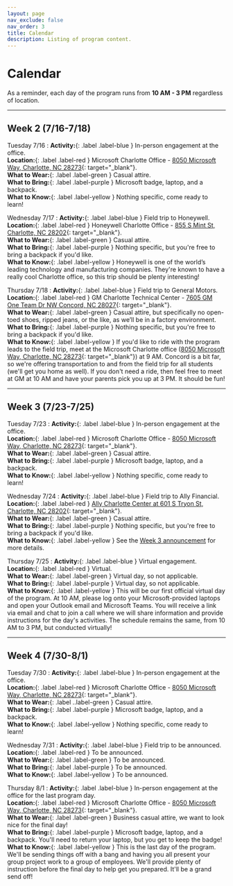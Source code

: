 ```yaml
---
layout: page
nav_exclude: false
nav_order: 3
title: Calendar
description: Listing of program content.
---
```


# Calendar

As a reminder, each day of the program runs from **10 AM - 3 PM** regardless of location.

---

## Week 2 (7/16-7/18)

Tuesday 7/16
: **Activity:**{: .label .label-blue } In-person engagement at the office.  
  **Location:**{: .label .label-red } Microsoft Charlotte Office - [8050 Microsoft Way, Charlotte, NC 28273](https://maps.app.goo.gl/pY9B8E3K2aurFx6L8){: target="_blank"}.  
  **What to Wear:**{: .label .label-green } Casual attire.  
  **What to Bring:**{: .label .label-purple } Microsoft badge, laptop, and a backpack.  
  **What to Know:**{: .label .label-yellow } Nothing specific, come ready to learn!

Wednesday 7/17
: **Activity:**{: .label .label-blue } Field trip to Honeywell.  
  **Location:**{: .label .label-red } Honeywell Charlotte Office - [855 S Mint St, Charlotte, NC 28202](https://maps.app.goo.gl/gSEvYn8Y87xvpDLk7){: target="_blank"}.  
  **What to Wear:**{: .label .label-green } Casual attire.  
  **What to Bring:**{: .label .label-purple } Nothing specific, but you're free to bring a backpack if you'd like.  
  **What to Know:**{: .label .label-yellow } Honeywell is one of the world’s leading technology and manufacturing companies. They're known to have a really cool Charlotte office, so this trip should be plenty interesting!

Thursday 7/18
: **Activity:**{: .label .label-blue } Field trip to General Motors.  
  **Location:**{: .label .label-red } GM Charlotte Technical Center - [7605 GM One Team Dr NW Concord, NC 28027](https://maps.app.goo.gl/HPhqniowKYXGWNg17){: target="_blank"}.  
  **What to Wear:**{: .label .label-green } Casual attire, but specifically no open-toed shoes, ripped jeans, or the like, as we’ll be in a factory environment.  
  **What to Bring:**{: .label .label-purple } Nothing specific, but you're free to bring a backpack if you'd like.  
  **What to Know:**{: .label .label-yellow } If you'd like to ride with the program leads to the field trip, meet at the Microsoft Charlotte office ([8050 Microsoft Way, Charlotte, NC 28273](https://maps.app.goo.gl/pY9B8E3K2aurFx6L8){: target="_blank"}) at 9 AM. Concord is a bit far, so we're offering transportation to and from the field trip for all students (we'll get you home as well). If you don't need a ride, then feel free to meet at GM at 10 AM and have your parents pick you up at 3 PM. It should be fun!

---

## Week 3 (7/23-7/25)

Tuesday 7/23
: **Activity:**{: .label .label-blue } In-person engagement at the office.  
  **Location:**{: .label .label-red } Microsoft Charlotte Office - [8050 Microsoft Way, Charlotte, NC 28273](https://maps.app.goo.gl/pY9B8E3K2aurFx6L8){: target="_blank"}.  
  **What to Wear:**{: .label .label-green } Casual attire.  
  **What to Bring:**{: .label .label-purple } Microsoft badge, laptop, and a backpack.  
  **What to Know:**{: .label .label-yellow } Nothing specific, come ready to learn!

Wednesday 7/24
: **Activity:**{: .label .label-blue } Field trip to Ally Financial.  
  **Location:**{: .label .label-red } [Ally Charlotte Center at 601 S Tryon St, Charlotte, NC 28202](https://g.co/kgs/b6Q2xSB){: target="_blank"}.  
  **What to Wear:**{: .label .label-green } Casual attire.  
  **What to Bring:**{: .label .label-purple } Nothing specific, but you're free to bring a backpack if you'd like.  
  **What to Know:**{: .label .label-yellow } See the [Week 3 announcement](announcements.md) for more details.

Thursday 7/25
: **Activity:**{: .label .label-blue } Virtual engagement.  
  **Location:**{: .label .label-red } Virtual.  
  **What to Wear:**{: .label .label-green } Virtual day, so not applicable.  
  **What to Bring:**{: .label .label-purple } Virtual day, so not applicable.  
  **What to Know:**{: .label .label-yellow } This will be our first official virtual day of the program. At 10 AM, please log onto your Microsoft-provided laptops and open your Outlook email and Microsoft Teams. You will receive a link via email and chat to join a call where we will share information and provide instructions for the day's activities. The schedule remains the same, from 10 AM to 3 PM, but conducted virtually!

---

## Week 4 (7/30-8/1)

Tuesday 7/30
: **Activity:**{: .label .label-blue } In-person engagement at the office.  
  **Location:**{: .label .label-red } Microsoft Charlotte Office - [8050 Microsoft Way, Charlotte, NC 28273](https://maps.app.goo.gl/pY9B8E3K2aurFx6L8){: target="_blank"}.  
  **What to Wear:**{: .label ..label-green } Casual attire.  
  **What to Bring:**{: .label .label-purple } Microsoft badge, laptop, and a backpack.  
  **What to Know:**{: .label .label-yellow } Nothing specific, come ready to learn!

Wednesday 7/31
: **Activity:**{: .label .label-blue } Field trip to be announced.  
  **Location:**{: .label .label-red } To be announced.  
  **What to Wear:**{: .label .label-green } To be announced.  
  **What to Bring:**{: .label .label-purple } To be announced.  
  **What to Know:**{: .label .label-yellow } To be announced.

Thursday 8/1
: **Activity:**{: .label .label-blue } In-person engagement at the office for the last program day.  
  **Location:**{: .label .label-red } Microsoft Charlotte Office - [8050 Microsoft Way, Charlotte, NC 28273](https://maps.app.goo.gl/pY9B8E3K2aurFx6L8){: target="_blank"}.  
  **What to Wear:**{: .label .label-green } Business casual attire, we want to look nice for the final day!  
  **What to Bring:**{: .label .label-purple } Microsoft badge, laptop, and a backpack. You'll need to return your laptop, but you get to keep the badge!  
  **What to Know:**{: .label .label-yellow } This is the last day of the program. We'll be sending things off with a bang and having you all present your group project work to a group of employees. We'll provide plenty of instruction before the final day to help get you prepared. It'll be a grand send off!
